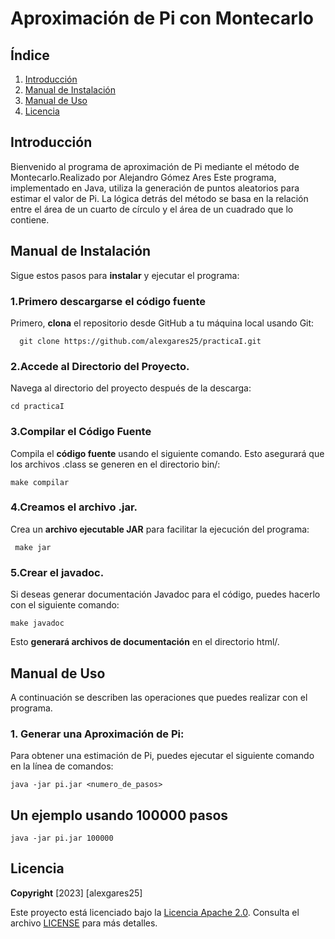 # Aproximación de Pi con Montecarlo
## Índice
  1. [Introducción](#introducción)
  2. [Manual de Instalación](#manual-de-instalación)
  3. [Manual de Uso](#manual-de-uso)
  4. [Licencia](#licencia)

## Introducción
Bienvenido al programa de aproximación de Pi mediante el método de Montecarlo.Realizado por Alejandro Gómez Ares Este programa, implementado en Java, utiliza la generación de puntos aleatorios para estimar el valor de Pi. La lógica detrás del método se basa en la relación entre el área de un cuarto de círculo y el área de un cuadrado que lo contiene.

## Manual de Instalación
Sigue estos pasos para **instalar** y ejecutar el programa:

### 1.Primero descargarse el código fuente
Primero, **clona** el repositorio desde GitHub a tu máquina local usando Git:

      git clone https://github.com/alexgares25/practicaI.git

### 2.Accede al Directorio del Proyecto.

Navega al directorio del proyecto después de la descarga:

    cd practicaI

### 3.Compilar el Código Fuente
Compila el **código fuente** usando el siguiente comando. Esto asegurará que los archivos .class se generen en el directorio bin/:

    make compilar
  
### 4.Creamos el archivo .jar.
Crea un **archivo ejecutable JAR** para facilitar la ejecución del programa:

     make jar
  
### 5.Crear el javadoc.
Si deseas generar documentación Javadoc para el código, puedes hacerlo con el siguiente comando:


    make javadoc

Esto **generará archivos de documentación** en el directorio html/.

## Manual de Uso

A continuación se describen las operaciones que puedes realizar con el programa.

### 1. **Generar una Aproximación de Pi:**

Para obtener una estimación de Pi, puedes ejecutar el siguiente comando en la línea de comandos:

    java -jar pi.jar <numero_de_pasos>

## Un ejemplo usando 100000 pasos

    java -jar pi.jar 100000

## Licencia
**Copyright** [2023] [alexgares25]

Este proyecto está licenciado bajo la [Licencia Apache 2.0](https://www.apache.org/licenses/LICENSE-2.0). Consulta el archivo [LICENSE](LICENSE.TXT) para más detalles.
